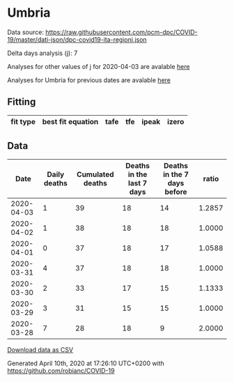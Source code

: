 # Umbria

Data source: https://raw.githubusercontent.com/pcm-dpc/COVID-19/master/dati-json/dpc-covid19-ita-regioni.json

Delta days analysis (j): 7

Analyses for other values of j for 2020-04-03 are avalable [here](../README.md)

Analyses for Umbria for previous dates are avalable [here](../../README.md)

## Fitting 
|fit type|best fit equation|tafe|tfe|ipeak|izero|
|-------|-----|--------|------|---|---|

## Data
|Date|Daily deaths|Cumulated deaths|Deaths in the last 7 days|Deaths in the 7 days before|ratio|
|----|----------|-----------|-------|--------------------|-----|
|2020-04-03|1|39|18|14|1.2857|
|2020-04-02|1|38|18|18|1.0000|
|2020-04-01|0|37|18|17|1.0588|
|2020-03-31|4|37|18|18|1.0000|
|2020-03-30|2|33|17|15|1.1333|
|2020-03-29|3|31|15|15|1.0000|
|2020-03-28|7|28|18|9|2.0000|

[Download data as CSV](COVID-19_umbria_j7_2020-04-03.csv)

Generated April 10th, 2020 at 17:26:10 UTC+0200 with https://github.com/robianc/COVID-19
